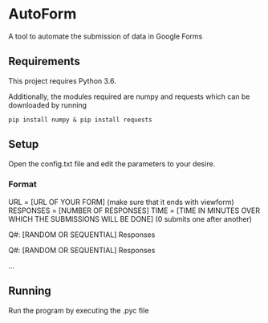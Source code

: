 # AutoForm
A tool to automate the submission of data in Google Forms

## Requirements
This project requires Python 3.6.

Additionally, the modules required are numpy and requests which can be downloaded by running

```
pip install numpy & pip install requests
```

## Setup

Open the config.txt file and edit the parameters to your desire.

### Format

URL = [URL OF YOUR FORM] (make sure that it ends with viewform)
RESPONSES = [NUMBER OF RESPONSES] 
TIME = [TIME IN MINUTES OVER WHICH THE SUBMISSIONS WILL BE DONE] (0 submits one after another)

Q#: [RANDOM OR SEQUENTIAL]
Responses

Q#: [RANDOM OR SEQUENTIAL]
Responses

...

## Running
Run the program by executing the .pyc file


